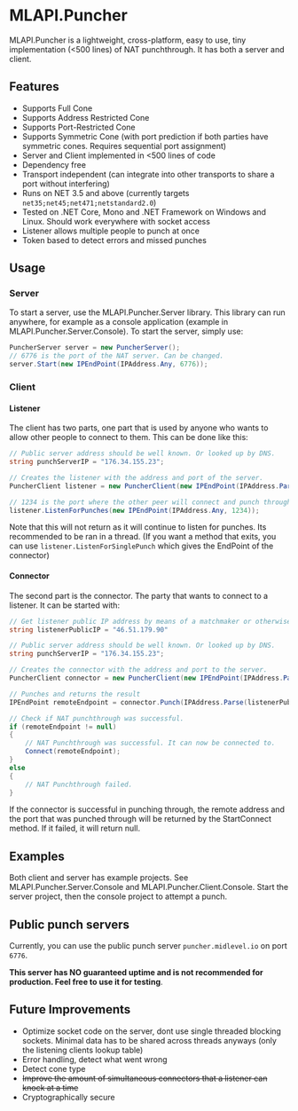 # MLAPI.Puncher
MLAPI.Puncher is a lightweight, cross-platform, easy to use, tiny implementation (<500 lines) of NAT punchthrough. It has both a server and client.

## Features
* Supports Full Cone
* Supports Address Restricted Cone
* Supports Port-Restricted Cone
* Supports Symmetric Cone (with port prediction if both parties have symmetric cones. Requires sequential port assignment)
* Server and Client implemented in <500 lines of code
* Dependency free
* Transport independent (can integrate into other transports to share a port without interfering)
* Runs on NET 3.5 and above (currently targets ``net35;net45;net471;netstandard2.0``)
* Tested on .NET Core, Mono and .NET Framework on Windows and Linux. Should work everywhere with socket access
* Listener allows multiple people to punch at once
* Token based to detect errors and missed punches

## Usage

### Server
To start a server, use the MLAPI.Puncher.Server library. This library can run anywhere, for example as a console application (example in MLAPI.Puncher.Server.Console).
To start the server, simply use:

```csharp
PuncherServer server = new PuncherServer();
// 6776 is the port of the NAT server. Can be changed.
server.Start(new IPEndPoint(IPAddress.Any, 6776));
```

### Client
#### Listener
The client has two parts, one part that is used by anyone who wants to allow other people to connect to them. This can be done like this:

```csharp
// Public server address should be well known. Or looked up by DNS.
string punchServerIP = "176.34.155.23";

// Creates the listener with the address and port of the server.
PuncherClient listener = new PuncherClient(new IPEndPoint(IPAddress.Parse(punchServerIP), 6776));

// 1234 is the port where the other peer will connect and punch through.
listener.ListenForPunches(new IPEndPoint(IPAddress.Any, 1234));
```

Note that this will not return as it will continue to listen for punches. Its recommended to be ran in a thread. (If you want a method that exits, you can use ``listener.ListenForSinglePunch`` which gives the EndPoint of the connector)

#### Connector
The second part is the connector. The party that wants to connect to a listener. It can be started with:

```csharp
// Get listener public IP address by means of a matchmaker or otherwise.
string listenerPublicIP = "46.51.179.90"

// Public server address should be well known. Or looked up by DNS.
string punchServerIP = "176.34.155.23";

// Creates the connector with the address and port to the server.
PuncherClient connector = new PuncherClient(new IPEndPoint(IPAddress.Parse(punchServerIP), 6776));

// Punches and returns the result
IPEndPoint remoteEndpoint = connector.Punch(IPAddress.Parse(listenerPublicIP));

// Check if NAT punchthrough was successful.
if (remoteEndpoint != null)
{
    // NAT Punchthrough was successful. It can now be connected to.
    Connect(remoteEndpoint);
}
else
{
    // NAT Punchthrough failed.
}
```

If the connector is successful in punching through, the remote address and the port that was punched through will be returned by the StartConnect method. If it failed, it will return null.

## Examples
Both client and server has example projects. See MLAPI.Puncher.Server.Console and MLAPI.Puncher.Client.Console. Start the server project, then the console project to attempt a punch.

## Public punch servers
Currently, you can use the public punch server ``puncher.midlevel.io`` on port ``6776``. 

**This server has NO guaranteed uptime and is not recommended for production. Feel free to use it for testing**.

## Future Improvements
* Optimize socket code on the server, dont use single threaded blocking sockets. Minimal data has to be shared across threads anyways (only the listening clients lookup table)
* Error handling, detect what went wrong
* Detect cone type
* ~~Improve the amount of simultaneous connectors that a listener can knock at a time~~
* Cryptographically secure